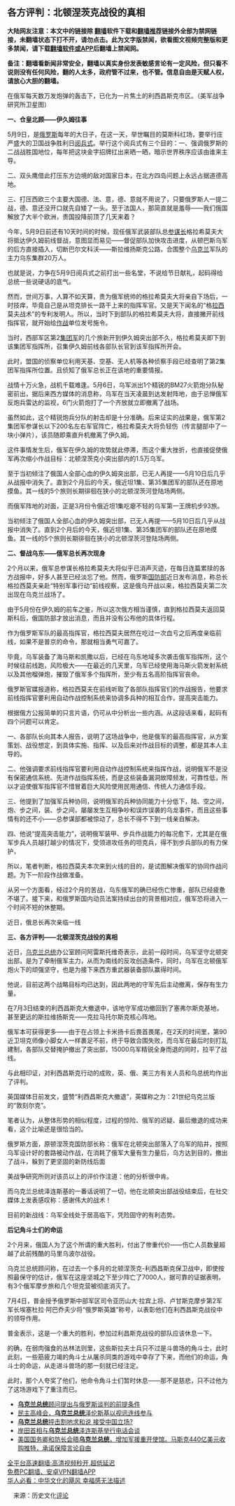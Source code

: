  <!-- 面包屑导航 --> <h2>各方评判：北顿涅茨克战役的真相</h2> <p class="notice"><b>大陆网友注意：本文中的链接除 <a href="https://github.com/bannedbook/fanqiang" >翻墙</a>软件下载和<a href="https://github.com/killgcd/justmysocks/blob/master/README.md">翻墙推荐</a>链接外全部为禁网链接，未翻墙状态下打不开，请勿点击。此为文字版禁闻，欲看图文视频完整版和更多禁闻，请下载<a href="https://github.com/bannedbook/fanqiang">翻墙软件或APP</a>后翻墙上禁闻网。</p><p>备注：翻墙看新闻非常安全，翻墙以真实身份发表敏感言论有一定风险，但只看不说则没有任何风险，翻的人太多，政府管不过来，也不管。信息自由是天赋人权，请放心大胆的翻墙。</b></p>  <div class="entry"> <p id="conimg">在俄军每天数万发炮弹的轰击下，已化为一片焦土的利西昌斯克市区。（美军战争研究所卫星图）</p> <p><strong>一、仓皇北顾——伊久姆往事</strong></p> <p>5月9日，是<a href="https://www.bannedbook.org/bnews/tag/%e4%bf%84%e7%bd%97%e6%96%af/" class="st_tag internal_tag" rel="tag" title="标签 俄罗斯 下的日志">俄罗斯</a>每年的大日子，在这一天，举世瞩目的莫斯科红场，要举行庄严盛大的卫国战争胜利日<a href="https://www.bannedbook.org/bnews/tag/%E9%98%85%E5%85%B5%E5%BC%8F/" class="st_tag internal_tag" rel="tag" title="标签 阅兵式 下的日志">阅兵式</a>。举行这个阅兵式有三个目的：一、强调俄罗斯的二战战胜国地位，每年把这块金字招牌扛出来晒一晒，暗示世界秩序应该由谁来主导。</p> <p>二、双头鹰借此打压东方边境的敌对国家日本，在北方四岛问题上永远占据道德高地。</p> <p>三、打压西欧三个主要大国德、法、意，德、意就不用说了，只要俄罗斯人一提二战，德、意还没开口就先自矮了一头。至于法国人，那简直就是羞辱——我们俄国解放了大半个欧洲，贵国投降前顶了几天来着？</p> <p>今年，5月9日前还有10天时间的时候，现任俄军武装部队总<a href="https://www.bannedbook.org/bnews/tag/%E5%8F%82%E8%B0%8B%E9%95%BF/" class="st_tag internal_tag" rel="tag" title="标签 参谋长 下的日志">参谋长</a>格拉希莫夫大将抵达伊久姆前线督战，意图显而易见——督促部队加快攻击进度，从顿巴斯乌军的后方直接插入，切断巴尔文科沃——斯拉维扬斯克公路，合围整个<a href="https://www.bannedbook.org/bnews/tag/%e4%b9%8c%e5%85%8b%e5%85%b0/" class="st_tag internal_tag" rel="tag" title="标签 乌克兰 下的日志">乌克兰</a>军队的主力乌东集群20万人。</p> <p>也就是说，力争在5月9日阅兵式之前打出一些名堂，不说给节日献礼，起码得给总统一些说硬话的底气。</p> <p>然而，世间万事，人算不如天算，贵为俄军统帅的格拉希莫夫大将亲自下场后，一时技痒，毕竟自己是从坦克排长一路干上来的指挥军官。又是天下闻名的“格<a href="https://www.bannedbook.org/bnews/tag/%E6%8B%89%E8%A5%BF/" class="st_tag internal_tag" rel="tag" title="标签 拉西 下的日志">拉西</a>莫夫战术”的专利发明人。所以，当时下到部队的格拉希莫夫大将，直接撇开前线指挥官，就开始给<a href="https://www.bannedbook.org/bnews/tag/%E4%BD%9C%E6%88%98/" class="st_tag internal_tag" rel="tag" title="标签 作战 下的日志">作战</a>单位发号施令。</p> <p>当时，西部军区第2<a href="https://www.bannedbook.org/bnews/tag/%e9%9b%86%e5%9b%a2%e5%86%9b/" class="st_tag internal_tag" rel="tag" title="标签 集团军 下的日志">集团军</a>的几个旅新开到伊久姆突出部不久，格拉希莫夫即下到该集团军指挥所，召集伊久姆前线各部队长官到该军指挥所开会。</p> <p>此时，盟国的侦察单位利用天基、空基、无人机等各种侦察手段已经查明了第2集团军指挥所位置。且侦知了俄军总长正在该地的重要情报。</p> <p>战情十万火急，战机千载难逢。5月6日，乌军派出1个精锐的BM27火箭炮分队秘密前出，据后来西方媒体的消息称，乌军在当天凌晨到达发射阵地，由于忌惮俄军反炮兵雷达的监视，6门火箭炮打了一个齐放就立即撤离了战场。</p> <p>虽然如此，这个精锐炮兵分队的射击却是十分准确。后来证实的战果是，俄军第2集团军参谋长以下200名左右军官阵亡，格拉希莫夫大将负轻伤（传言腿部中了一块小弹片），该员随即乘直升机撤离了伊久姆。</p>  <p>这件事情发生后，俄军在伊久姆的攻势就此停滞，而这个重大挫折，也直接促使俄军再次缩小作战目标：北顿涅茨克小突出部内的1.5万乌军。</p> <p>至于当初倾注了俄国人全部心血的伊久姆突出部，已无人再提——5月10日后几乎从战报中消失了。直到2个月后的今天，俄近坦1集、第35集团军的部队还在原地摸鱼。其一线的5个旅则长期徘徊在狭小的北顿涅茨河登陆场两侧。</p> <p>而俄军阵地的对面，正是3月份令俄近坦1集吃瘪不轻的乌军第一王牌机步93旅。</p> <p>当初倾注了俄国人全部心血的伊久姆突出部，已无人再提——5月10日后几乎从战报中消失了。直到2个月后的今天，俄近坦1集、第35集团军的部队还在原地摸鱼。其一线的5个旅则长期徘徊在狭小的北顿涅茨河登陆场两侧。</p> <p><strong>二、督战乌东——俄军总长再次现身</strong></p> <p>2个月以来，俄军总参谋长格拉希莫夫大将似乎已消声灭迹，在每日连篇累牍的各方战报中，好多人甚至已经淡忘了他。然而，俄罗斯<a href="https://www.bannedbook.org/bnews/tag/%E5%9B%BD%E9%98%B2%E9%83%A8/" class="st_tag internal_tag" rel="tag" title="标签 国防部 下的日志">国防部</a>近日发布消息，称总长格拉西莫夫亲赴“特别军事行动“前线视察，这是俄乌开战以来，格拉西莫夫第二次出现在乌克兰战场了。</p> <p>由于5月份在伊久姆的前车之鉴，所以这次俄方相当谨慎，直到格拉西莫夫返回莫斯科后，俄国防部才放出消息，而且并没有公布他的具体行程。</p> <p>作为俄罗斯军队的最高指挥官，格拉西莫夫居然在吃过一次血亏之后再度亲临前线，如果不是普京的命令，那就相当勇气可嘉了。</p> <p>毕竟，乌军装备了海马斯和凯撒以后，已经在乌东地域多次袭击俄军指挥所，这个时候往前线跑，风险极大——在最近的几天里，乌军已经使用海马斯火箭发射系统以及其他榴弹炮，摧毁了俄军多个指挥所，至少有五名高阶指挥官丧命。</p> <p>俄罗斯官媒报道称，格拉西莫夫在前线听取了各部队指挥官们的作战报告，他要求前线指挥官要利用自动作战控制系统来协调多兵种的相互合作，提高突击能力。</p> <p>根据俄方公报简单的只言片语，仍可从中分析出一些内涵。从这段话来看，起码有四个问题可以肯定。</p> <p>一、各部队长向其本人报告，说明了这场战争中，他是俄军的最高指挥官，从方案策划、战役想定，到具体实施、指挥、以及后来对作战目标的调整，都是其本人主导的。</p>  <p>二、他强调要求前线指挥官要利用自动作战控制系统来指挥作战，说明俄军不是没有保密通信系统、先进作战指挥系统，而是这些装备漏洞故障频发，可靠性低，所以才迫使俄军指挥官不惜冒着巨大风险使用民用通信、传统人力通信手段。</p> <p>三、他提到了加强军兵种协同，说明俄军的兵种协同能力十分低下，陆、空之间，炮、步之间，装、步之间，屡屡发生互相争吵和误炸误袭的乌龙事件，而且这些事情有的还不小——总参谋部都被惊动了，总长不得不下到一线亲自解决。</p> <p>四、他说“提高突击能力”，说明俄军装甲、步兵作战能力的每况愈下，尤其是在俄军步兵人员越打越少的情况下，受领进攻任务的坦克兵，得不到步兵部队的有力保护，</p> <p>所以，笔者判断，格拉西莫夫本次来到火线的目的，是试图解决俄军的协同作战问题。为下一阶段作战做准备。</p> <p>从另一个方面看，经过2个月的苦战，乌东俄军的确已经伤亡惨重，部队已经疲惫不堪了。接下来，和俄罗斯国内动员法案持续出台的背景相对应，俄军恐将进入一个时间不短的休整期。</p> <p>近日，俄总长再次亲临一线</p> <p><strong>三、各方评判——北顿涅茨克战役的真相</strong></p> <p>近日，<a href="https://www.bannedbook.org/bnews/tag/%E4%B9%8C%E5%85%8B%E5%85%B0%E6%80%BB%E7%BB%9F/" class="st_tag internal_tag" rel="tag" title="标签 乌克兰总统 下的日志">乌克兰总统</a>办公室顾问阿雷斯托维奇表示，此前一段时间，乌军坚守北顿突出部，是为了牵制俄军主力，从而为南线的反攻创造条件，同时，乌军在北顿俄军炮火下的顽强坚守，也是为接下来西方重武器装备部队赢得时间。</p> <p>他说，目前这两个战略目标均已达到，因此两地的守军先后主动撤离，保存有生力量。</p> <p>在7月3日结束的利西昌斯克大撤退中，该地守军成功撤回到了塞弗尔斯克基地，甚至更远的斯拉维扬斯克——克拉马托尔斯克核心阵地。</p> <p>俄军本可获得更多——由于在占领上卡米扬卡后畏首畏尾，在2天的时间里，第90近卫坦克师像小脚女人一样裹足不前，终于导致合围失败，而乌军在最后时刻打乱建制，各部队交替掩护撤出了突出部，15000乌军精锐全身而退的同时，拉平了战线。</p> <p>与此相印证，对利西昌斯克行动的成败，英、俄、美三方有关人员和乌总统均作出了评判。</p>  <p>英国媒体日前发文，盛赞“利西昌斯克大撤退”，英媒称之为：21世纪乌克兰版的“敦刻尔克”。</p> <p>笔者认为，从整体形势的相似程度，过程的惊险、俄军的迟疑、最后撤退的成功来看，这个比喻还是很恰当的。</p> <p>俄罗斯方面，原顿涅茨克国防部长称：俄军在北顿突出部落入了乌军的陷井，按照乌军设计好的套路被动作战，在消耗了俄军大量有生力量后，乌方达到目的，撤出了战斗，躲到了更坚固的新防线后面</p> <p>美战争研究所则对该员以上的评价作注道：他的分析很中肯。</p> <p>而乌克兰总统泽连斯基的一番话说明了一切，他在北顿突出部战役结束后，在社交媒体上发表感叹称：感谢伟大的战术！</p> <p>目前的新战线：乌军全线处于居高临下，凭险固守的有利态势。</p> <p><strong>后记角斗士们的命运</strong></p> <p>2个月来，俄国人为了这个所谓的重大胜利，付出了惨重代价——伤亡人员数量超越了此前残酷的马里乌波尔战役。</p> <p>乌克兰总统顾问称，在过去一个多月的北顿涅茨克-利西昌斯克保卫战中，即使按照最保守的估计，俄军在这座坚城之下至少阵亡了7000人，据可靠的证据表明，有3个俄军摩步旅和几个坦克营被彻底消灭了。</p> <p>7月4日，普金授予俄罗斯中部军区司令亚历山大·拉宾上将、卢甘斯克摩步第2军军长埃塞杜拉·阿巴乔夫少将“俄罗斯英雄”称号，以表彰他们在利西昌斯克战役中的领导作用。</p> <p>普金表示，这是一个重大的胜利，参加过利昌斯克战役的部队应该休息一下。</p> <p>的确，在弱肉强食的丛林法则里，这些斯拉夫士兵只不过是斗兽场的角斗士，此时此刻，一些筋疲力竭的角斗士从屠杀同类的游戏中幸存了下来，而他们的命运，角斗士的命运，从走进斗兽场的那一刻就已经注定。</p>  <p>此时，那个人夸奖了他们，他命令角斗士们暂时休息——那不是慈悲，只不过他为了这场游戏下了重注而已。</p> <div id="taboola-mid-1"></div>  <ul class='op-related-articles' title='相关阅读'> <li><a href='https://www.bannedbook.org/bnews/worldnews/20220705/1753881.html' target='_blank'><b>乌克兰总统</b>顾问提出与俄罗斯谈判的前提条件</a></li> <li><a href='https://www.bannedbook.org/bnews/taiwannews/20220612/1744598.html' target='_blank'>民主高峰会，<b>乌克兰总统</b>泽伦斯基以视讯连线参与</a></li> <li><a href='https://www.bannedbook.org/bnews/ssgc/20220527/1737923.html' target='_blank'><b>乌克兰总统</b>抨击割地求和说 接受中国立场?</a></li> <li><a href='https://www.bannedbook.org/bnews/headline/20220427/1725295.html' target='_blank'>岸田首相与<b>乌克兰总统</b>泽连斯基举行电话会谈</a></li> <li><a href='https://www.bannedbook.org/bnews/worldnews/usa/20220426/1724603.html' target='_blank'>美国国务卿和防长会晤<b>乌克兰总统</b>，增加军援重开使馆。马斯克440亿美元收购推特，承诺保障言论自由</a></li> </ul> <p class="texttj"> <a href="https://github.com/bannedbook/fanqiang/wiki/V2ray%E6%9C%BA%E5%9C%BA" target="_blank">全平台高速翻墙:高清视频秒开,超低延迟</a><br/> <a href="https://github.com/bannedbook/fanqiang/wiki/%E7%A6%81%E9%97%BB%E7%BD%91%E5%AE%89%E5%8D%93%E7%BF%BB%E5%A2%99%E6%96%B0%E9%97%BBAPP" target="_blank">免费PC翻墙、安卓VPN翻墙APP</a><br/> <a href="https://www.bannedbook.org/bnews/comments/20220220/1694796.html" target="_blank">华人必看：中华文化的飓风 幸福感无法描述</a> </p><p class="src-info">　来源：历史文化<span class='wp_keywordlink_affiliate'><a href="https://www.bannedbook.org/bnews/comments/" title="新闻评论" target="_blank">评论</a></span> </p><a name='sharetosocial'></a>  <div style="margin-bottom:5px;padding-bottom:5px;clear:both"> <div id="archive-pix-1" class="banner-ads"> <!-- AuctionX Display platform tag START --> <div id="27602x728x90x621x_ADSLOT1" clicktrack="%%CLICK_URL_ESC%%"></div>  <!-- AuctionX Display platform tag END --> </div> <div id="archive-pix-2" class="banner-ads"> <!-- AuctionX Display platform tag START --> <div id="27556x300x250x621x_ADSLOT1" clicktrack="%%CLICK_URL_ESC%%" style="margin:0 auto;text-align:center"></div>  <!-- AuctionX Display platform tag END --> </div> </div>  <div id="archive-pix-1" class="banner-ads"> <!-- AuctionX Display platform tag START --> <div id="27603x728x90x621x_ADSLOT1" clicktrack="%%CLICK_URL_ESC%%"></div>  <!-- AuctionX Display platform tag END --> </div> </div><!--END ENTRY--> 